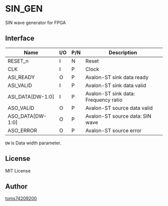 # SIN_GEN

SIN wave generator for FPGA

## Interface

| Name             | I/O  | P/N  | Description                          |
| ---------------- | ---- | ---- | ------------------------------------ |
| RESET_n          | I    | N    | Reset                                |
| CLK              | I    | P    | Clock                                |
| ASI_READY        | O    | P    | Avalon-ST sink data ready            |
| ASI_VALID        | I    | P    | Avalon-ST sink data valid            |
| ASI_DATA[DW-1:0] | I    | P    | Avalon-ST sink data: Frequency ratio |
| ASO_VALID        | O    | P    | Avalon-ST source data valid          |
| ASO_DATA[DW-1:0] | O    | P    | Avalon-ST source data: SIN wave      |
| ASO_ERROR        | O    | P    | Avalon-ST source error               |

`DW` is Data width parameter.

## License

MIT License

## Author

[toms74209200](<https://github.com/toms74209200>)